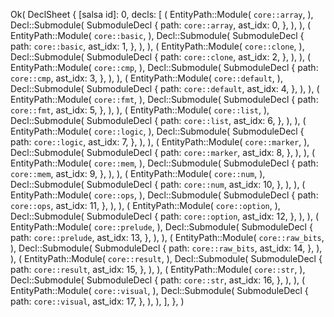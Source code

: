 Ok(
    DeclSheet {
        [salsa id]: 0,
        decls: [
            (
                EntityPath::Module(
                    `core::array`,
                ),
                Decl::Submodule(
                    SubmoduleDecl {
                        path: `core::array`,
                        ast_idx: 0,
                    },
                ),
            ),
            (
                EntityPath::Module(
                    `core::basic`,
                ),
                Decl::Submodule(
                    SubmoduleDecl {
                        path: `core::basic`,
                        ast_idx: 1,
                    },
                ),
            ),
            (
                EntityPath::Module(
                    `core::clone`,
                ),
                Decl::Submodule(
                    SubmoduleDecl {
                        path: `core::clone`,
                        ast_idx: 2,
                    },
                ),
            ),
            (
                EntityPath::Module(
                    `core::cmp`,
                ),
                Decl::Submodule(
                    SubmoduleDecl {
                        path: `core::cmp`,
                        ast_idx: 3,
                    },
                ),
            ),
            (
                EntityPath::Module(
                    `core::default`,
                ),
                Decl::Submodule(
                    SubmoduleDecl {
                        path: `core::default`,
                        ast_idx: 4,
                    },
                ),
            ),
            (
                EntityPath::Module(
                    `core::fmt`,
                ),
                Decl::Submodule(
                    SubmoduleDecl {
                        path: `core::fmt`,
                        ast_idx: 5,
                    },
                ),
            ),
            (
                EntityPath::Module(
                    `core::list`,
                ),
                Decl::Submodule(
                    SubmoduleDecl {
                        path: `core::list`,
                        ast_idx: 6,
                    },
                ),
            ),
            (
                EntityPath::Module(
                    `core::logic`,
                ),
                Decl::Submodule(
                    SubmoduleDecl {
                        path: `core::logic`,
                        ast_idx: 7,
                    },
                ),
            ),
            (
                EntityPath::Module(
                    `core::marker`,
                ),
                Decl::Submodule(
                    SubmoduleDecl {
                        path: `core::marker`,
                        ast_idx: 8,
                    },
                ),
            ),
            (
                EntityPath::Module(
                    `core::mem`,
                ),
                Decl::Submodule(
                    SubmoduleDecl {
                        path: `core::mem`,
                        ast_idx: 9,
                    },
                ),
            ),
            (
                EntityPath::Module(
                    `core::num`,
                ),
                Decl::Submodule(
                    SubmoduleDecl {
                        path: `core::num`,
                        ast_idx: 10,
                    },
                ),
            ),
            (
                EntityPath::Module(
                    `core::ops`,
                ),
                Decl::Submodule(
                    SubmoduleDecl {
                        path: `core::ops`,
                        ast_idx: 11,
                    },
                ),
            ),
            (
                EntityPath::Module(
                    `core::option`,
                ),
                Decl::Submodule(
                    SubmoduleDecl {
                        path: `core::option`,
                        ast_idx: 12,
                    },
                ),
            ),
            (
                EntityPath::Module(
                    `core::prelude`,
                ),
                Decl::Submodule(
                    SubmoduleDecl {
                        path: `core::prelude`,
                        ast_idx: 13,
                    },
                ),
            ),
            (
                EntityPath::Module(
                    `core::raw_bits`,
                ),
                Decl::Submodule(
                    SubmoduleDecl {
                        path: `core::raw_bits`,
                        ast_idx: 14,
                    },
                ),
            ),
            (
                EntityPath::Module(
                    `core::result`,
                ),
                Decl::Submodule(
                    SubmoduleDecl {
                        path: `core::result`,
                        ast_idx: 15,
                    },
                ),
            ),
            (
                EntityPath::Module(
                    `core::str`,
                ),
                Decl::Submodule(
                    SubmoduleDecl {
                        path: `core::str`,
                        ast_idx: 16,
                    },
                ),
            ),
            (
                EntityPath::Module(
                    `core::visual`,
                ),
                Decl::Submodule(
                    SubmoduleDecl {
                        path: `core::visual`,
                        ast_idx: 17,
                    },
                ),
            ),
        ],
    },
)